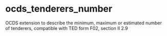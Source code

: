 # ocds_tenderers_number
OCDS extension to describe the minimum, maximum or estimated number of tenderers, compatible with TED form F02, section II 2.9
